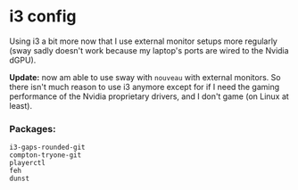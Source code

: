 # i3 config

Using i3 a bit more now that I use external monitor setups more regularly (sway sadly doesn't work because my laptop's ports are wired to the Nvidia dGPU).

**Update:** now am able to use sway with `nouveau` with external monitors. So there isn't much reason to use i3 anymore except for if I need the gaming performance of the Nvidia proprietary drivers, and I don't game (on Linux at least).

### Packages:

```
i3-gaps-rounded-git
compton-tryone-git
playerctl
feh
dunst
```

